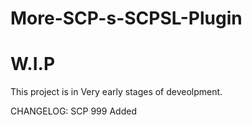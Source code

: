 # More-SCP-s-SCPSL-Plugin
# W.I.P

This project is in Very early stages of deveolpment.


CHANGELOG:
SCP 999 Added
